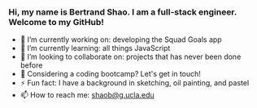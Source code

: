 ### Hi, my name is Bertrand Shao. I am a full-stack engineer. Welcome to my GitHub!

- 🔭  I’m currently working on: developing the Squad Goals app
- 🌱  I’m currently learning: all things JavaScript
- 👯  I’m looking to collaborate on: projects that has never been done before
- 💬  Considering a coding bootcamp? Let's get in touch!
- ⚡   Fun fact: I have a background in sketching, oil painting, and pastel
- 📫  How to reach me: shaob@g.ucla.edu

